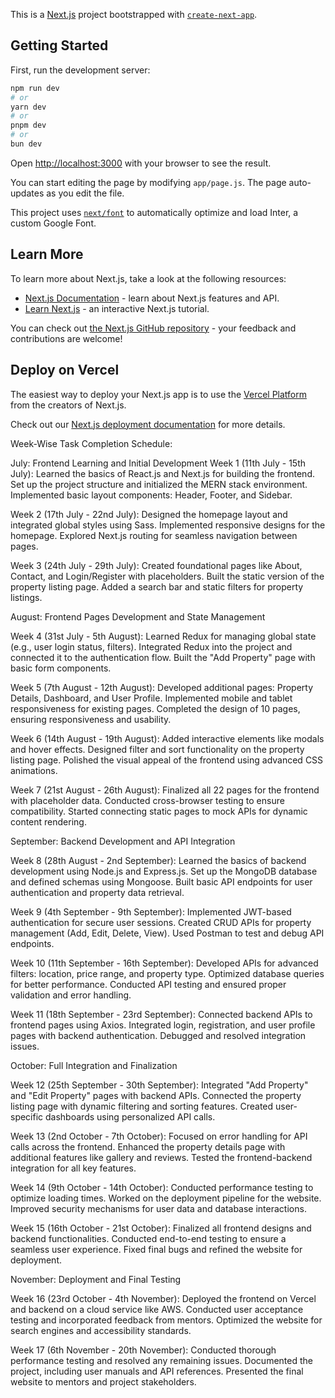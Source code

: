 This is a [Next.js](https://nextjs.org/) project bootstrapped with [`create-next-app`](https://github.com/vercel/next.js/tree/canary/packages/create-next-app).

## Getting Started

First, run the development server:

```bash
npm run dev
# or
yarn dev
# or
pnpm dev
# or
bun dev
```

Open [http://localhost:3000](http://localhost:3000) with your browser to see the result.

You can start editing the page by modifying `app/page.js`. The page auto-updates as you edit the file.

This project uses [`next/font`](https://nextjs.org/docs/basic-features/font-optimization) to automatically optimize and load Inter, a custom Google Font.

## Learn More

To learn more about Next.js, take a look at the following resources:

- [Next.js Documentation](https://nextjs.org/docs) - learn about Next.js features and API.
- [Learn Next.js](https://nextjs.org/learn) - an interactive Next.js tutorial.

You can check out [the Next.js GitHub repository](https://github.com/vercel/next.js/) - your feedback and contributions are welcome!

## Deploy on Vercel

The easiest way to deploy your Next.js app is to use the [Vercel Platform](https://vercel.com/new?utm_medium=default-template&filter=next.js&utm_source=create-next-app&utm_campaign=create-next-app-readme) from the creators of Next.js.

Check out our [Next.js deployment documentation](https://nextjs.org/docs/deployment) for more details.



Week-Wise Task Completion Schedule:

July: Frontend Learning and Initial Development
Week 1 (11th July - 15th July):
Learned the basics of React.js and Next.js for building the frontend.
Set up the project structure and initialized the MERN stack environment.
Implemented basic layout components: Header, Footer, and Sidebar.

Week 2 (17th July - 22nd July):
Designed the homepage layout and integrated global styles using Sass.
Implemented responsive designs for the homepage.
Explored Next.js routing for seamless navigation between pages.

Week 3 (24th July - 29th July):
Created foundational pages like About, Contact, and Login/Register with placeholders.
Built the static version of the property listing page.
Added a search bar and static filters for property listings.

August: Frontend Pages Development and State Management

Week 4 (31st July - 5th August):
Learned Redux for managing global state (e.g., user login status, filters).
Integrated Redux into the project and connected it to the authentication flow.
Built the "Add Property" page with basic form components.

Week 5 (7th August - 12th August):
Developed additional pages: Property Details, Dashboard, and User Profile.
Implemented mobile and tablet responsiveness for existing pages.
Completed the design of 10 pages, ensuring responsiveness and usability.

Week 6 (14th August - 19th August):
Added interactive elements like modals and hover effects.
Designed filter and sort functionality on the property listing page.
Polished the visual appeal of the frontend using advanced CSS animations.

Week 7 (21st August - 26th August):
Finalized all 22 pages for the frontend with placeholder data.
Conducted cross-browser testing to ensure compatibility.
Started connecting static pages to mock APIs for dynamic content rendering.

September: Backend Development and API Integration

Week 8 (28th August - 2nd September):
Learned the basics of backend development using Node.js and Express.js.
Set up the MongoDB database and defined schemas using Mongoose.
Built basic API endpoints for user authentication and property data retrieval.

Week 9 (4th September - 9th September):
Implemented JWT-based authentication for secure user sessions.
Created CRUD APIs for property management (Add, Edit, Delete, View).
Used Postman to test and debug API endpoints.

Week 10 (11th September - 16th September):
Developed APIs for advanced filters: location, price range, and property type.
Optimized database queries for better performance.
Conducted API testing and ensured proper validation and error handling.

Week 11 (18th September - 23rd September):
Connected backend APIs to frontend pages using Axios.
Integrated login, registration, and user profile pages with backend authentication.
Debugged and resolved integration issues.

October: Full Integration and Finalization

Week 12 (25th September - 30th September):
Integrated "Add Property" and "Edit Property" pages with backend APIs.
Connected the property listing page with dynamic filtering and sorting features.
Created user-specific dashboards using personalized API calls.

Week 13 (2nd October - 7th October):
Focused on error handling for API calls across the frontend.
Enhanced the property details page with additional features like gallery and reviews.
Tested the frontend-backend integration for all key features.

Week 14 (9th October - 14th October):
Conducted performance testing to optimize loading times.
Worked on the deployment pipeline for the website.
Improved security mechanisms for user data and database interactions.

Week 15 (16th October - 21st October):
Finalized all frontend designs and backend functionalities.
Conducted end-to-end testing to ensure a seamless user experience.
Fixed final bugs and refined the website for deployment.

November: Deployment and Final Testing

Week 16 (23rd October - 4th November):
Deployed the frontend on Vercel and backend on a cloud service like AWS.
Conducted user acceptance testing and incorporated feedback from mentors.
Optimized the website for search engines and accessibility standards.

Week 17 (6th November - 20th November):
Conducted thorough performance testing and resolved any remaining issues.
Documented the project, including user manuals and API references.
Presented the final website to mentors and project stakeholders.

